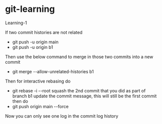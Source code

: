 # git-learning

Learning-1

If two commit histories are not related
- git push -u origin main
- git push -u origin b1

Then use the below command to merge in those two commits into a new commit
- git merge --allow-unrelated-histories b1

Then for interactive rebasing do
- git rebase -i --root
squash the 2nd commit that you did as part of branch b1
update the commit message, this will still be the first commit
then do 
- git push origin main --force

Now you can only see one log in the commit log history